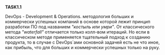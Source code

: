 
**TASK1.1**

DevOps - Development & Operations.
методология больших и коммерчески успешных компаний в основе которой лежит принцип
разработки ПО под названием _"костыль или умри"_. От классического
метода _"waterfall"_ отличается только колл-вом итераций.
Но если в классическом методе применяется тщательный подход к созданию продукта, то в случае с 
DevOps`ами основной задачей есть не что иное, как прибыль, что для больших и коммерчески успешных только на руку.
